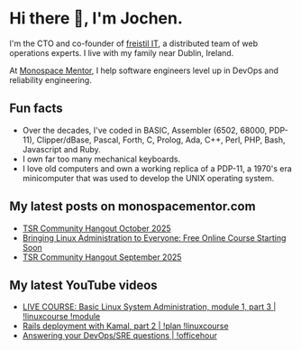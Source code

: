 # Hi there 👋, I'm Jochen.

I'm the CTO and co-founder of [freistil IT](https://www.freistil.it), a distributed team of web operations experts. I live with my family near Dublin, Ireland.

At [Monospace Mentor](https://monospacementor.com), I help software engineers level up in DevOps and reliability engineering.

## Fun facts

- Over the decades, I've coded in BASIC, Assembler (6502, 68000, PDP-11), Clipper/dBase, Pascal, Forth, C, Prolog, Ada, C++, Perl, PHP, Bash, Javascript and Ruby.
- I own far too many mechanical keyboards.
- I love old computers and own a working replica of a PDP-11, a 1970's era minicomputer that was used to develop the UNIX operating system.

## My latest posts on monospacementor.com

<!-- MONOSPACE:START -->
- [TSR Community Hangout October 2025](https://monospacementor.com/2025/09/tsr-community-hangout-october-2025/)
- [Bringing Linux Administration to Everyone: Free Online Course Starting Soon](https://monospacementor.com/2025/09/free-linux-sysadmin-course/)
- [TSR Community Hangout September 2025](https://monospacementor.com/2025/09/tsr-community-hangout-september-2025/)
<!-- MONOSPACE:END -->

## My latest YouTube videos

<!-- YOUTUBE:START -->
- [LIVE COURSE: Basic Linux System Administration, module 1, part 3 | !linuxcourse !module](https://www.youtube.com/watch?v=Nev5unBBqIk)
- [Rails deployment with Kamal, part 2 | !plan !linuxcourse](https://www.youtube.com/watch?v=WK4CKCNLw7g)
- [Answering your DevOps/SRE questions | !officehour](https://www.youtube.com/watch?v=v0uH5LLvaoY)
<!-- YOUTUBE:END -->
